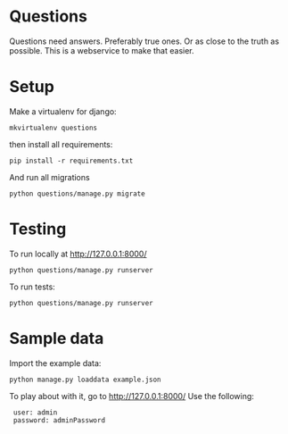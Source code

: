 # Questions

Questions need answers. Preferably true ones. Or as close to the truth as possible. This is a webservice
to make that easier.

# Setup

Make a virtualenv for django:

    mkvirtualenv questions

then install all requirements:

    pip install -r requirements.txt

And run all migrations

    python questions/manage.py migrate


# Testing

To run locally at http://127.0.0.1:8000/

    python questions/manage.py runserver

To run tests:

    python questions/manage.py runserver


# Sample data

Import the example data:

    python manage.py loaddata example.json

To play about with it, go to http://127.0.0.1:8000/
Use the following:

     user: admin
     password: adminPassword
